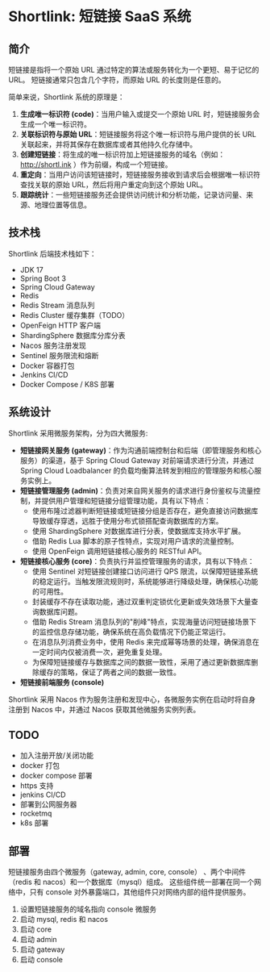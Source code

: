 # Shortlink: 短链接 SaaS 系统


## 简介

短链接是指将一个原始 URL 通过特定的算法或服务转化为一个更短、易于记忆的 URL。
短链接通常只包含几个字符，而原始 URL 的长度则是任意的。

简单来说，Shortlink 系统的原理是：
1. **生成唯一标识符 (code)**：当用户输入或提交一个原始 URL 时，短链接服务会生成一个唯一标识符。
2. **关联标识符与原始 URL**：短链接服务将这个唯一标识符与用户提供的长 URL 关联起来，并将其保存在数据库或者其他持久化存储中。
3. **创建短链接**：将生成的唯一标识符加上短链接服务的域名（例如：http://shortl.ink ）作为前缀，构成一个短链接。
4. **重定向**：当用户访问该短链接时，短链接服务接收到请求后会根据唯一标识符查找关联的原始 URL，然后将用户重定向到这个原始 URL。
5. **跟踪统计**：一些短链接服务还会提供访问统计和分析功能，记录访问量、来源、地理位置等信息。

## 技术栈

Shortlink 后端技术栈如下：

* JDK 17
* Spring Boot 3
* Spring Cloud Gateway
* Redis
* Redis Stream 消息队列
* Redis Cluster 缓存集群（TODO）
* OpenFeign HTTP 客户端
* ShardingSphere 数据库分库分表
* Nacos 服务注册发现
* Sentinel 服务限流和熔断
* Docker 容器打包
* Jenkins CI/CD
* Docker Compose / K8S 部署


## 系统设计

Shortlink 采用微服务架构，分为四大微服务:

* **短链接网关服务 (gateway)**：作为沟通前端控制台和后端（即管理服务和核心服务）的渠道，基于 Spring Cloud Gateway 对前端请求进行分流，并通过 Spring Cloud Loadbalancer 的负载均衡算法转发到相应的管理服务和核心服务实例上。
* **短链接管理服务 (admin)**：负责对来自网关服务的请求进行身份鉴权与流量控制，并提供用户管理和短链接分组管理功能，具有以下特点： 
  * 使用布隆过滤器判断短链接或短链接分组是否存在，避免直接访问数据库导致缓存穿透，远胜于使用分布式锁搭配查询数据库的方案。
  * 使用 ShardingSphere 对数据库进行分表，使数据库支持水平扩展。
  * 借助 Redis Lua 脚本的原子性特点，实现对用户请求的流量控制。
  * 使用 OpenFeign 调用短链接核心服务的 RESTful API。
* **短链接核心服务 (core)**：负责执行并监控管理服务的请求，具有以下特点：
  * 使用 Sentinel 对短链接创建接口访问进行 QPS 限流，以保障短链接系统的稳定运行。当触发限流规则时，系统能够进行降级处理，确保核心功能的可用性。
  * 封装缓存不存在读取功能，通过双重判定锁优化更新或失效场景下大量查询数据库问题。
  * 借助 Redis Stream 消息队列的"削峰"特点，实现海量访问短链接场景下的监控信息存储功能，确保系统在高负载情况下仍能正常运行。
  * 在消息队列消费业务中，使用 Redis 来完成幂等场景的处理，确保消息在一定时间内仅被消费一次，避免重复处理。
  * 为保障短链接缓存与数据库之间的数据一致性，采用了通过更新数据库删除缓存的策略，保证了两者之间的数据一致性。
* **短链接前端服务 (console)**

Shortlink 采用 Nacos 作为服务注册和发现中心，各微服务实例在启动时将自身注册到 Nacos 中，并通过 Nacos 获取其他微服务实例列表。


## TODO

* 加入注册开放/关闭功能
* docker 打包
* docker compose 部署
* https 支持
* jenkins CI/CD
* 部署到公网服务器
* rocketmq
* k8s 部署


## 部署

短链接服务由四个微服务（gateway, admin, core, console） 、两个中间件（redis 和 nacos）和一个数据库（mysql）组成。
这些组件统一部署在同一个网络中，只有 console 对外暴露端口，其他组件只对网络内部的组件提供服务。

1. 设置短链接服务的域名指向 console 微服务
2. 启动 mysql, redis 和 nacos
3. 启动 core
4. 启动 admin
5. 启动 gateway
6. 启动 console
